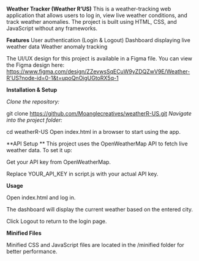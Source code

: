 **Weather Tracker (Weather R’US)**
This is a weather-tracking web application that allows users to log in, view live weather conditions, and track weather anomalies. The project is built using HTML, CSS, and JavaScript without any frameworks.

**Features**
User authentication (Login & Logout)
Dashboard displaying live weather data
Weather anomaly tracking

The UI/UX design for this project is available in a Figma file. You can view the Figma design here:
https://www.figma.com/design/ZZevwsSqECuW9yZDQZwV9E/Weather-R'US?node-id=0-1&t=upoQnOigUGtoRX5q-1

**Installation & Setup**

_Clone the repository:_

git clone https://github.com/Moanglecreatives/weatherR-US.git
_Navigate into the project folder:_

cd weatherR-US
Open index.html in a browser to start using the app.

**API Setup
**
This project uses the OpenWeatherMap API to fetch live weather data. To set it up:

Get your API key from OpenWeatherMap.

Replace YOUR_API_KEY in script.js with your actual API key.

**Usage**

Open index.html and log in.

The dashboard will display the current weather based on the entered city.

Click Logout to return to the login page.

**Minified Files**

Minified CSS and JavaScript files are located in the /minified folder for better performance.



